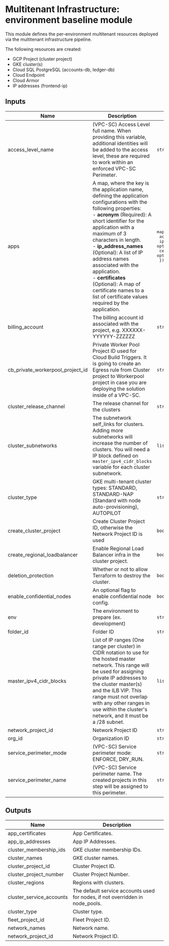 # Multitenant Infrastructure: environment baseline module

This module defines the per-environment multitenant resources deployed via the multitenant infrastructure pipeline.

The following resources are created:
- GCP Project (cluster project)
- GKE cluster(s)
- Cloud SQL PostgreSQL (accounts-db, ledger-db)
- Cloud Endpoint
- Cloud Armor
- IP addresses (frontend-ip)

<!-- BEGINNING OF PRE-COMMIT-TERRAFORM DOCS HOOK -->
## Inputs

| Name | Description | Type | Default | Required |
|------|-------------|------|---------|:--------:|
| access\_level\_name | (VPC-SC) Access Level full name. When providing this variable, additional identities will be added to the access level, these are required to work within an enforced VPC-SC Perimeter. | `string` | `null` | no |
| apps | A map, where the key is the application name, defining the application configurations with the following properties:<br>- **acronym** (Required): A short identifier for the application with a maximum of 3 characters in length.<br>- **ip\_address\_names** (Optional): A list of IP address names associated with the application.<br>- **certificates** (Optional): A map of certificate names to a list of certificate values required by the application. | <pre>map(object({<br>    acronym          = string<br>    ip_address_names = optional(list(string))<br>    certificates     = optional(map(list(string)))<br>  }))</pre> | n/a | yes |
| billing\_account | The billing account id associated with the project, e.g. XXXXXX-YYYYYY-ZZZZZZ | `string` | n/a | yes |
| cb\_private\_workerpool\_project\_id | Private Worker Pool Project ID used for Cloud Build Triggers. It is going to create an Egress rule from Cluster project to Workerpool project in case you are deploying the solution inside of a VPC-SC. | `string` | `""` | no |
| cluster\_release\_channel | The release channel for the clusters | `string` | `"REGULAR"` | no |
| cluster\_subnetworks | The subnetwork self\_links for clusters. Adding more subnetworks will increase the number of clusters. You will need a IP block defined on `master_ipv4_cidr_blocks` variable for each cluster subnetwork. | `list(string)` | n/a | yes |
| cluster\_type | GKE multi-tenant cluster types: STANDARD, STANDARD-NAP (Standard with node auto-provisioning), AUTOPILOT | `string` | `"STANDARD-NAP"` | no |
| create\_cluster\_project | Create Cluster Project ID, otherwise the Network Project ID is used | `bool` | `true` | no |
| create\_regional\_loadbalancer | Enable Regional Load Balancer infra in the cluster project. | `bool` | `false` | no |
| deletion\_protection | Whether or not to allow Terraform to destroy the cluster. | `bool` | `true` | no |
| enable\_confidential\_nodes | An optional flag to enable confidential node config. | `bool` | `false` | no |
| env | The environment to prepare (ex. development) | `string` | n/a | yes |
| folder\_id | Folder ID | `string` | n/a | yes |
| master\_ipv4\_cidr\_blocks | List of IP ranges (One range per cluster) in CIDR notation to use for the hosted master network. This range will be used for assigning private IP addresses to the cluster master(s) and the ILB VIP. This range must not overlap with any other ranges in use within the cluster's network, and it must be a /28 subnet. | `list(string)` | <pre>[<br>  "10.11.10.0/28",<br>  "10.11.20.0/28"<br>]</pre> | no |
| network\_project\_id | Network Project ID | `string` | n/a | yes |
| org\_id | Organization ID | `string` | n/a | yes |
| service\_perimeter\_mode | (VPC-SC) Service perimeter mode: ENFORCE, DRY\_RUN. | `string` | `null` | no |
| service\_perimeter\_name | (VPC-SC) Service perimeter name. The created projects in this step will be assigned to this perimeter. | `string` | `null` | no |

## Outputs

| Name | Description |
|------|-------------|
| app\_certificates | App Certificates. |
| app\_ip\_addresses | App IP Addresses. |
| cluster\_membership\_ids | GKE cluster membership IDs. |
| cluster\_names | GKE cluster names. |
| cluster\_project\_id | Cluster Project ID. |
| cluster\_project\_number | Cluster Project Number. |
| cluster\_regions | Regions with clusters. |
| cluster\_service\_accounts | The default service accounts used for nodes, if not overridden in node\_pools. |
| cluster\_type | Cluster type. |
| fleet\_project\_id | Fleet Project ID. |
| network\_names | Network name. |
| network\_project\_id | Network Project ID. |

<!-- END OF PRE-COMMIT-TERRAFORM DOCS HOOK -->
